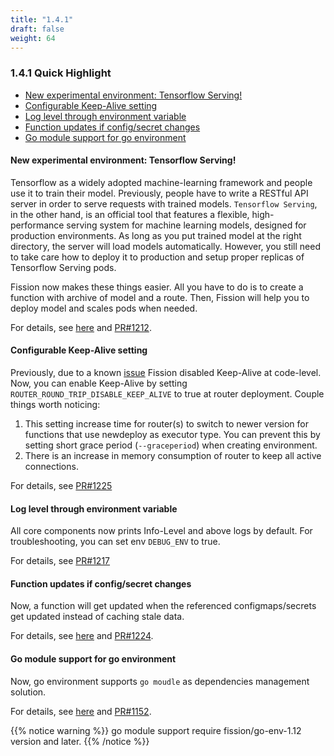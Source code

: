 ```yaml
---
title: "1.4.1"
draft: false
weight: 64
---
```


### 1.4.1 Quick Highlight

* [New experimental environment: Tensorflow Serving!](#new-experimental-environment-tensorflow-serving)
* [Configurable Keep-Alive setting](#configurable-keep-alive-setting)
* [Log level through environment variable](#set-log-level-through-environment-variable)
* [Function updates if config/secret changes](#function-get-updated-if-config-secret-changes)
* [Go module support for go environment](#enable-go-module-support-for-go-environment)

#### New experimental environment: Tensorflow Serving! 

Tensorflow as a widely adopted machine-learning framework and people use it to train their model.
Previously, people have to write a RESTful API server in order to serve requests with trained models.
`Tensorflow Serving`, in the other hand, is an official tool that features a flexible, high-performance 
serving system for machine learning models, designed for production environments. As long as you put trained model at the right directory, the server will load models automatically. However, you still need to take care how to deploy it to production and setup proper replicas of Tensorflow Serving pods.  

Fission now makes these things easier. All you have to do is to create a function with archive of model and a route. Then, Fission will help you to deploy model and scales pods when needed.

For details, see [here](https://github.com/fission/fission/tree/master/examples/tensorflow-serving) and [PR#1212](https://github.com/fission/fission/pull/1212).

#### Configurable Keep-Alive setting

Previously, due to a known [issue](https://github.com/fission/fission/issues/723#issuecomment-395483957) Fission disabled Keep-Alive at code-level. Now, you can enable Keep-Alive by setting `ROUTER_ROUND_TRIP_DISABLE_KEEP_ALIVE` to true at router deployment. Couple things worth noticing:
 
1. This setting increase time for router(s) to switch to newer version for functions that use newdeploy as executor type. You can prevent this by setting short grace period (`--graceperiod`) when creating environment.
2. There is an increase in memory consumption of router to keep all active connections.

For details, see [PR#1225](https://github.com/fission/fission/pull/1225)

#### Log level through environment variable

All core components now prints Info-Level and above logs by default. For troubleshooting, you can set env `DEBUG_ENV` to true. 

For details, see [PR#1217](https://github.com/fission/fission/pull/1217)

#### Function updates if config/secret changes

Now, a function will get updated when the referenced configmaps/secrets get updated instead of caching stale data.

For details, see [here](../../usage/access-secret-cfgmap-in-function/#updating-secrets-and-configmaps) and [PR#1224](https://github.com/fission/fission/pull/1224).

#### Go module support for go environment

Now, go environment supports `go moudle` as dependencies management solution.

For details, see [here](https://github.com/fission/fission/tree/master/examples/go/module-example) and [PR#1152](https://github.com/fission/fission/pull/1152).

{{% notice warning %}} 
go module support require fission/go-env-1.12 version and later. 
{{% /notice %}} 
